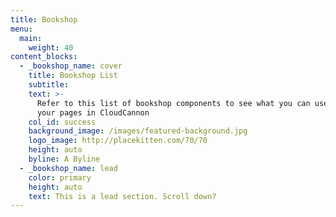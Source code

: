 ```yaml
---
title: Bookshop
menu:
  main:
    weight: 40
content_blocks:
  - _bookshop_name: cover
    title: Bookshop List
    subtitle:
    text: >-
      Refer to this list of bookshop components to see what you can use to build
      your pages in CloudCannon
    col_id: success
    background_image: /images/featured-background.jpg
    logo_image: http://placekitten.com/70/70
    height: auto
    byline: A Byline
  - _bookshop_name: lead
    color: primary
    height: auto
    text: This is a lead section. Scroll down?
---
```

